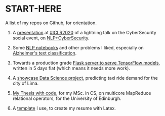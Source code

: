 # START-HERE

A list of my repos on Github, for orientation.

1. A [presentation](https://github.com/petroslamb/NLP-CyberSecurity-Analytics/blob/master/ICLR_Cybersecurity_NLP.pdf) at [#ICLR2020](https://iclr.cc/virtual/index.html) of a lightning talk on the CyberSecurity social event, on [NLP+CyberSecurity](https://github.com/petroslamb/NLP-CyberSecurity-Analytics).

2. Some [NLP notebooks](https://github.com/petroslamb/nlp-notebooks) and other problems I liked, especially on [Alzheimer's text classification](https://github.com/petroslamb/nlp-notebooks).

3. Towards a production grade [Flask server to serve TensorFlow models](https://github.com/petroslamb/flask-ml-server), written in 5 days flat (which means it needs more work).

4. A [showcase Data Science project](https://github.com/petroslamb/taxi-rides), predicting taxi ride demand for the city of Lima.

5. [My Thesis with code](https://github.com/petroslamb/Relational-Phoenix), for my MSc. in CS, on multicore MapReduce relational operators, for the University of Edinburgh.

6. A [template](https://github.com/petroslamb/My-Latex-Resume) I use, to create my resume with Latex.
